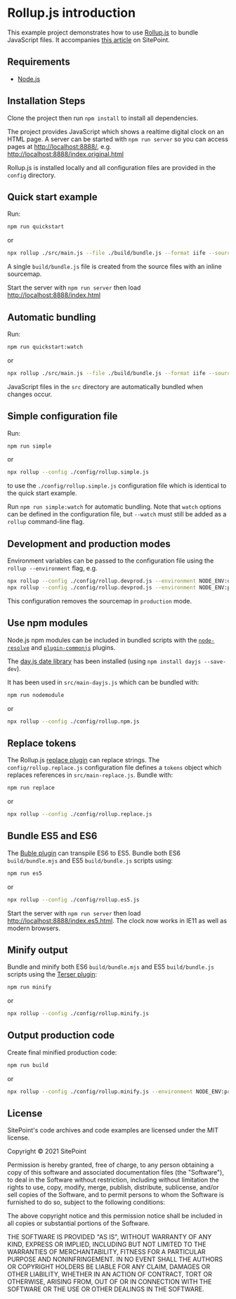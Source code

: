 # Rollup.js introduction

This example project demonstrates how to use [Rollup.js](https://rollupjs.org/) to bundle JavaScript files. It accompanies [this article](https://www.sitepoint.com/rollup-javascript-bundler-introduction/) on SitePoint.

## Requirements

* [Node.js](http://nodejs.org/) 

## Installation Steps

Clone the project then run `npm install` to install all dependencies.

The project provides JavaScript which shows a realtime digital clock on an HTML page. A server can be started with `npm run server` so you can access pages at <http://localhost:8888/>, e.g. <http://localhost:8888/index.original.html>

Rollup.js is installed locally and all configuration files are provided in the `config` directory.


## Quick start example

Run:

```bash
npm run quickstart
```

or

```bash
npx rollup ./src/main.js --file ./build/bundle.js --format iife --sourcemap inline
```

A single `build/bundle.js` file is created from the source files with an inline sourcemap.

Start the server with `npm run server` then load <http://localhost:8888/index.html>


## Automatic bundling

Run:

```bash
npm run quickstart:watch
```

or

```bash
npx rollup ./src/main.js --file ./build/bundle.js --format iife --sourcemap inline --watch --no-watch.clearScreen
```

JavaScript files in the `src` directory are automatically bundled when changes occur.


## Simple configuration file

Run:

```bash
npm run simple
```

or

```bash
npx rollup --config ./config/rollup.simple.js
```

to use the `./config/rollup.simple.js` configuration file which is identical to the quick start example.

Run `npm run simple:watch` for automatic bundling. Note that `watch` options can be defined in the configuration file, but `--watch` must still be added as a `rollup` command-line flag.


## Development and production modes

Environment variables can be passed to the configuration file using the `rollup --environment` flag, e.g.

```bash
npx rollup --config ./config/rollup.devprod.js --environment NODE_ENV:development
npx rollup --config ./config/rollup.devprod.js --environment NODE_ENV:production
```

This configuration removes the sourcemap in `production` mode.


## Use npm modules

Node.js npm modules can be included in bundled scripts with the [`node-resolve`](https://github.com/rollup/plugins/tree/master/packages/node-resolve) and [`plugin-commonjs`](https://github.com/rollup/plugins/tree/master/packages/commonjs) plugins.

The [day.js date library](https://day.js.org/) has been installed (using `npm install dayjs --save-dev`).

It has been used in `src/main-dayjs.js` which can be bundled with:

```bash
npm run nodemodule
```

or

```bash
npx rollup --config ./config/rollup.npm.js
```


## Replace tokens

The Rollup.js [replace plugin](https://github.com/rollup/plugins/tree/master/packages/replace) can replace strings. The `config/rollup.replace.js` configuration file defines a `tokens` object which replaces references in `src/main-replace.js`. Bundle with:

```bash
npm run replace
```

or

```bash
npx rollup --config ./config/rollup.replace.js
```


## Bundle ES5 and ES6

The [Buble plugin](https://github.com/rollup/plugins/tree/master/packages/buble) can transpile ES6 to ES5. Bundle both ES6 `build/bundle.mjs` and ES5 `build/bundle.js` scripts using:

```bash
npm run es5
```

or

```bash
npx rollup --config ./config/rollup.es5.js
```

Start the server with `npm run server` then load <http://localhost:8888/index.es5.html>. The clock now works in IE11 as well as modern browsers.


## Minify output

Bundle and minify both ES6 `build/bundle.mjs` and ES5 `build/bundle.js` scripts using the [Terser plugin](https://github.com/TrySound/rollup-plugin-terser):

```bash
npm run minify
```

or

```bash
npx rollup --config ./config/rollup.minify.js
```


## Output production code

Create final minified production code:

```bash
npm run build
```

or

```bash
npx rollup --config ./config/rollup.minify.js --environment NODE_ENV:production
```

## License

SitePoint's code archives and code examples are licensed under the MIT license.

Copyright © 2021 SitePoint

Permission is hereby granted, free of charge, to any person obtaining a copy of this software and associated documentation files (the "Software"), to deal in the Software without restriction, including without limitation the rights to use, copy, modify, merge, publish, distribute, sublicense, and/or sell copies of the Software, and to permit persons to whom the Software is furnished to do so, subject to the following conditions:

The above copyright notice and this permission notice shall be included in all copies or substantial portions of the Software.

THE SOFTWARE IS PROVIDED "AS IS", WITHOUT WARRANTY OF ANY KIND, EXPRESS OR IMPLIED, INCLUDING BUT NOT LIMITED TO THE WARRANTIES OF MERCHANTABILITY, FITNESS FOR A PARTICULAR PURPOSE AND NONINFRINGEMENT. IN NO EVENT SHALL THE AUTHORS OR COPYRIGHT HOLDERS BE LIABLE FOR ANY CLAIM, DAMAGES OR OTHER LIABILITY, WHETHER IN AN ACTION OF CONTRACT, TORT OR OTHERWISE, ARISING FROM, OUT OF OR IN CONNECTION WITH THE SOFTWARE OR THE USE OR OTHER DEALINGS IN THE SOFTWARE.
